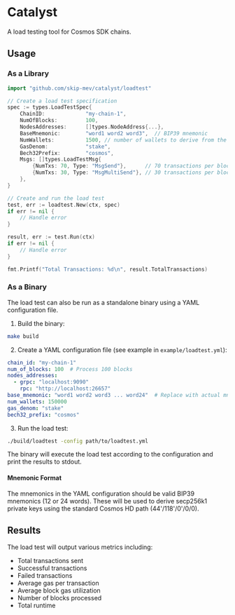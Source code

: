 # Catalyst

A load testing tool for Cosmos SDK chains.

## Usage

### As a Library

```go
import "github.com/skip-mev/catalyst/loadtest"

// Create a load test specification
spec := types.LoadTestSpec{
    ChainID:             "my-chain-1",
    NumOfBlocks:         100,
    NodesAddresses:      []types.NodeAddress{...},
    BaseMnemonic:        "word1 word2 word3",  // BIP39 mnemonic
	NumWallets:          1500, // number of wallets to derive from the base mnemonic.
    GasDenom:            "stake",
    Bech32Prefix:        "cosmos",
    Msgs: []types.LoadTestMsg{
        {NumTxs: 70, Type: "MsgSend"},      // 70 transactions per block
        {NumTxs: 30, Type: "MsgMultiSend"}, // 30 transactions per block
    },
}

// Create and run the load test
test, err := loadtest.New(ctx, spec)
if err != nil {
    // Handle error
}

result, err := test.Run(ctx)
if err != nil {
    // Handle error
}

fmt.Printf("Total Transactions: %d\n", result.TotalTransactions)
```

### As a Binary

The load test can also be run as a standalone binary using a YAML configuration file.

1. Build the binary:
```bash
make build
```

2. Create a YAML configuration file (see example in `example/loadtest.yml`):
```yaml
chain_id: "my-chain-1"
num_of_blocks: 100  # Process 100 blocks
nodes_addresses:
  - grpc: "localhost:9090"
    rpc: "http://localhost:26657"
base_mnemonic: "word1 word2 word3 ... word24"  # Replace with actual mnemonic
num_wallets: 150000
gas_denom: "stake"
bech32_prefix: "cosmos"
```

3. Run the load test:
```bash
./build/loadtest -config path/to/loadtest.yml
```

The binary will execute the load test according to the configuration and print the results to stdout.

#### Mnemonic Format

The mnemonics in the YAML configuration should be valid BIP39 mnemonics (12 or 24 words). These will be used to derive secp256k1 private keys using the standard Cosmos HD path (44'/118'/0'/0/0).

## Results

The load test will output various metrics including:
- Total transactions sent
- Successful transactions
- Failed transactions
- Average gas per transaction
- Average block gas utilization
- Number of blocks processed
- Total runtime
